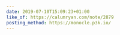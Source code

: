 ```yaml
---
date: 2019-07-10T15:09:23+01:00
like_of: https://calumryan.com/note/2879
posting_method: https://monocle.p3k.io/
---
```

